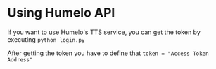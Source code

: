 # Using Humelo API

If you want to use Humelo's TTS service, you can get the token by executing ```python login.py```

After getting the token you have to define that ```token = "Access Token Address"```


